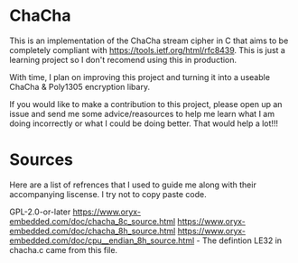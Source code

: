 # ChaCha
This is an implementation of the ChaCha stream cipher in C that aims to be completely compliant with https://tools.ietf.org/html/rfc8439. This is just a learning project so I don't recomend using this in production.

With time, I plan on improving this project and turning it into a useable ChaCha & Poly1305 encryption libary.

If you would like to make a contribution to this project, please open up an issue and send me some advice/reasources to help me learn what I am doing incorrectly or what I could be doing better. That would help a lot!!!

# Sources
Here are a list of refrences that I used to guide me along with their accompanying liscense. I try not to copy paste code.

GPL-2.0-or-later
https://www.oryx-embedded.com/doc/chacha_8c_source.html
https://www.oryx-embedded.com/doc/chacha_8h_source.html
https://www.oryx-embedded.com/doc/cpu__endian_8h_source.html - The defintion LE32 in chacha.c came from this file.
